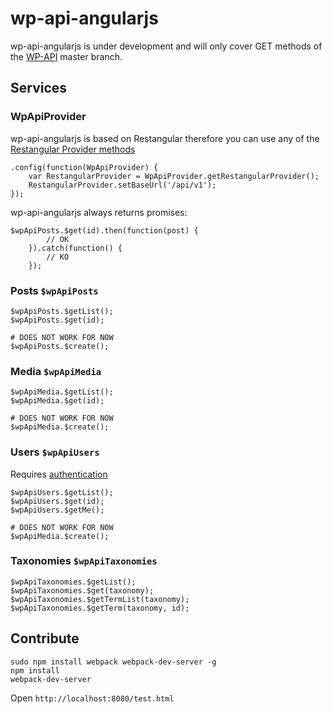 wp-api-angularjs
================

wp-api-angularjs is under development and will only cover GET methods of the [WP-API](https://github.com/WP-API/WP-API) master branch.

## Services

### WpApiProvider

wp-api-angularjs is based on Restangular therefore you can use any of the [Restangular Provider methods](https://github.com/mgonto/restangular/tree/1.4.0#configuring-in-the-config)

```
.config(function(WpApiProvider) {
    var RestangularProvider = WpApiProvider.getRestangularProvider();
    RestangularProvider.setBaseUrl('/api/v1');
});
```

wp-api-angularjs always returns promises:

```
$wpApiPosts.$get(id).then(function(post) {
        // OK
    }).catch(function() {
        // KO
    });
```

### Posts ```$wpApiPosts```

```
$wpApiPosts.$getList();
$wpApiPosts.$get(id);

# DOES NOT WORK FOR NOW
$wpApiPosts.$create();
```

### Media ```$wpApiMedia```

```
$wpApiMedia.$getList();
$wpApiMedia.$get(id);

# DOES NOT WORK FOR NOW
$wpApiMedia.$create();
```

### Users ```$wpApiUsers```

Requires [authentication](http://wp-api.org/guides/authentication.html)

```
$wpApiUsers.$getList();
$wpApiUsers.$get(id);
$wpApiUsers.$getMe();

# DOES NOT WORK FOR NOW
$wpApiMedia.$create();
```

### Taxonomies ```$wpApiTaxonomies```

```
$wpApiTaxonomies.$getList();
$wpApiTaxonomies.$get(taxonomy);
$wpApiTaxonomies.$getTermList(taxonomy);
$wpApiTaxonomies.$getTerm(taxonomy, id);
```

## Contribute

```
sudo npm install webpack webpack-dev-server -g
npm install
webpack-dev-server
```

Open ```http://localhost:8080/test.html```
